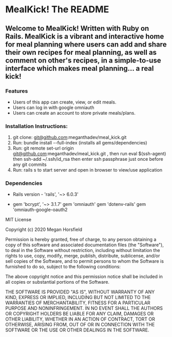 # MealKick! The README

## Welcome to MealKick! Written with Ruby on Rails. MealKick is a vibrant and interactive home for meal planning where users can add and share their own recipes for meal planning, as well as comment on other's recipes, in a simple-to-use interface which makes meal planning... a real kick!

### Features

- Users of this app can create, view, or edit meals.
- Users can log in with google omniauth
- Users can create an account to store private meals/plans.


### Installation Instructions:

1) git clone: git@github.com:meganthadev/meal_kick.git
2) Run:   bundle install --full-index (installs all gems/dependencies)
2) Run:   git remote set-url origin git@github.com:meganthadev/meal_kick.git , then run   eval $(ssh-agent)  then 
  ssh-add ~/.ssh/id_rsa   then enter ssh passphrase just once before any git commits
3) Run: rails s to start server and open in browser to view/use application


### Dependencies

* Rails version - 'rails', '~> 6.0.3'

* gem 'bcrypt', '~> 3.1.7'
  gem 'omniauth'
  gem 'dotenv-rails'
  gem 'omniauth-google-oauth2





MIT License

Copyright (c) 2020 Megan Horsfield

Permission is hereby granted, free of charge, to any person obtaining a copy of this software and associated documentation files (the "Software"), to deal in the Software without restriction, including without limitation the rights to use, copy, modify, merge, publish, distribute, sublicense, and/or sell copies of the Software, and to permit persons to whom the Software is furnished to do so, subject to the following conditions:

The above copyright notice and this permission notice shall be included in all copies or substantial portions of the Software.

THE SOFTWARE IS PROVIDED "AS IS", WITHOUT WARRANTY OF ANY KIND, EXPRESS OR IMPLIED, INCLUDING BUT NOT LIMITED TO THE WARRANTIES OF MERCHANTABILITY, FITNESS FOR A PARTICULAR PURPOSE AND NONINFRINGEMENT. IN NO EVENT SHALL THE AUTHORS OR COPYRIGHT HOLDERS BE LIABLE FOR ANY CLAIM, DAMAGES OR OTHER LIABILITY, WHETHER IN AN ACTION OF CONTRACT, TORT OR OTHERWISE, ARISING FROM, OUT OF OR IN CONNECTION WITH THE SOFTWARE OR THE USE OR OTHER DEALINGS IN THE SOFTWARE.

